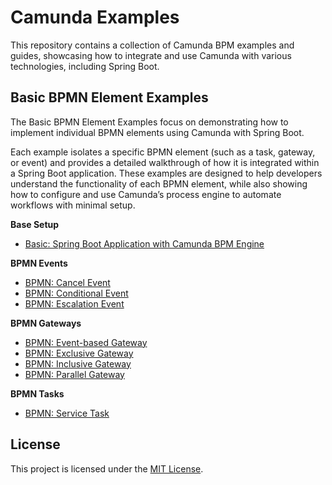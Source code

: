# Camunda Examples
This repository contains a collection of Camunda BPM examples and guides, showcasing how to integrate and use Camunda 
with various technologies, including Spring Boot.


## Basic BPMN Element Examples 
The Basic BPMN Element Examples focus on demonstrating how to implement individual BPMN elements using Camunda with 
Spring Boot. 

Each example isolates a specific BPMN element (such as a task, gateway, or event) and provides a detailed walkthrough of 
how it is integrated within a Spring Boot application. These examples are designed to help developers understand the 
functionality of each BPMN element, while also showing how to configure and use Camunda’s process engine to automate 
workflows with minimal setup.

**Base Setup**
* [Basic: Spring Boot Application with Camunda BPM Engine](basic-bpmn-elements/basic-example/README.md)

**BPMN Events**
* [BPMN: Cancel Event](basic-bpmn-elements/bpmn-event-cancel-event/README.md)
* [BPMN: Conditional Event](basic-bpmn-elements/bpmn-event-conditional-event/README.md)
* [BPMN: Escalation Event](basic-bpmn-elements/bpmn-event-escalation-event/README.md)

**BPMN Gateways**
* [BPMN: Event-based Gateway](basic-bpmn-elements/bpmn-gateway-event-based-gateway/README.md)
* [BPMN: Exclusive Gateway](basic-bpmn-elements/bpmn-gateway-exclusive-gateway/README.md)
* [BPMN: Inclusive Gateway](basic-bpmn-elements/bpmn-gateway-inclusive-gateway/README.md)
* [BPMN: Parallel Gateway](basic-bpmn-elements/bpmn-gateway-parallel-gateway/README.md)

**BPMN Tasks**
* [BPMN: Service Task](basic-bpmn-elements/bpmn-task-service-task/README.md)

## License
This project is licensed under the [MIT License](LICENSE).
